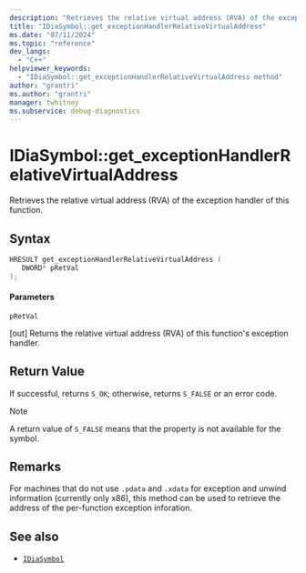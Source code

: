 ```yaml
---
description: "Retrieves the relative virtual address (RVA) of the exception handler of this function."
title: "IDiaSymbol::get_exceptionHandlerRelativeVirtualAddress"
ms.date: "07/11/2024"
ms.topic: "reference"
dev_langs:
  - "C++"
helpviewer_keywords:
  - "IDiaSymbol::get_exceptionHandlerRelativeVirtualAddress method"
author: "grantri"
ms.author: "grantri"
manager: twhitney
ms.subservice: debug-diagnostics
---
```

# IDiaSymbol::get_exceptionHandlerRelativeVirtualAddress

Retrieves the relative virtual address (RVA) of the exception handler of this function.

## Syntax

```C++
HRESULT get_exceptionHandlerRelativeVirtualAddress ( 
   DWORD* pRetVal
);
```

#### Parameters

 `pRetVal`

[out] Returns the relative virtual address (RVA) of this function's exception handler.

## Return Value

 If successful, returns `S_OK`; otherwise, returns `S_FALSE` or an error code.

> [!NOTE]
> A return value of `S_FALSE` means that the property is not available for the symbol.

## Remarks

For machines that do not use `.pdata` and `.xdata` for exception and unwind information (currently only x86), this method can be used to retrieve the address of the per-function exception inforation.

## See also

- [`IDiaSymbol`](../../debugger/debug-interface-access/idiasymbol.md)
